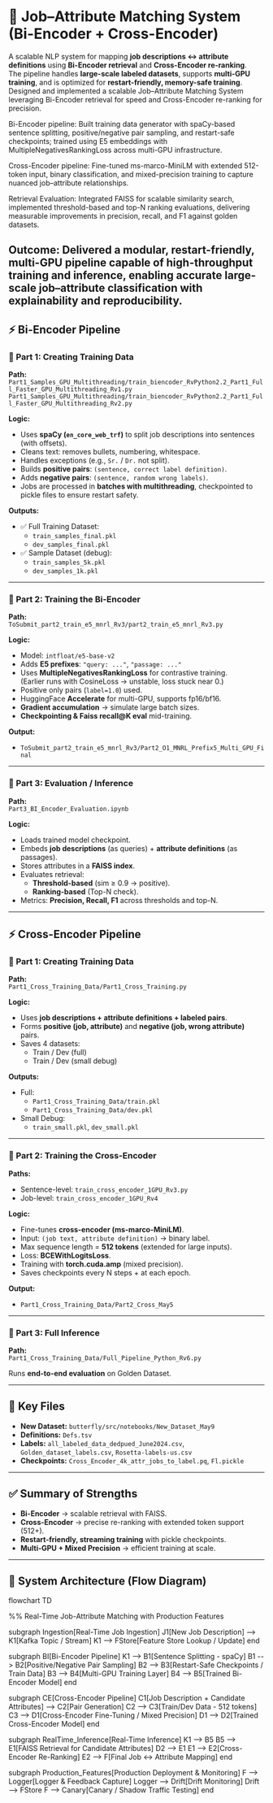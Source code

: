 # 🧠 Job–Attribute Matching System (Bi-Encoder + Cross-Encoder)

A scalable NLP system for mapping **job descriptions ↔ attribute definitions** using **Bi-Encoder retrieval** and **Cross-Encoder re-ranking**.  
The pipeline handles **large-scale labeled datasets**, supports **multi-GPU training**, and is optimized for **restart-friendly, memory-safe training**.
Designed and implemented a scalable Job–Attribute Matching System leveraging Bi-Encoder retrieval for speed and Cross-Encoder re-ranking for precision.

Bi-Encoder pipeline: Built training data generator with spaCy-based sentence splitting, positive/negative pair sampling, and restart-safe checkpoints; trained using E5 embeddings with MultipleNegativesRankingLoss across multi-GPU infrastructure.

Cross-Encoder pipeline: Fine-tuned ms-marco-MiniLM with extended 512-token input, binary classification, and mixed-precision training to capture nuanced job–attribute relationships.

Retrieval Evaluation: Integrated FAISS for scalable similarity search, implemented threshold-based and top-N ranking evaluations, delivering measurable improvements in precision, recall, and F1 against golden datasets.

Outcome: Delivered a modular, restart-friendly, multi-GPU pipeline capable of high-throughput training and inference, enabling accurate large-scale job–attribute classification with explainability and reproducibility.
---

## ⚡ Bi-Encoder Pipeline

### 🔹 Part 1: Creating Training Data
**Path:**  
`Part1_Samples_GPU_Multithreading/train_biencoder_RvPython2.2_Part1_Full_Faster_GPU_Multithreading_Rv1.py`  
`Part1_Samples_GPU_Multithreading/train_biencoder_RvPython2.2_Part1_Full_Faster_GPU_Multithreading_Rv2.py`

**Logic:**
- Uses **spaCy (`en_core_web_trf`)** to split job descriptions into sentences (with offsets).
- Cleans text: removes bullets, numbering, whitespace.
- Handles exceptions (e.g., `Sr.` / `Dr.` not split).
- Builds **positive pairs**: `(sentence, correct label definition)`.
- Adds **negative pairs**: `(sentence, random wrong labels)`.
- Jobs are processed in **batches with multithreading**, checkpointed to pickle files to ensure restart safety.

**Outputs:**
- ✅ Full Training Dataset:  
  - `train_samples_final.pkl`  
  - `dev_samples_final.pkl`  
- ✅ Sample Dataset (debug):  
  - `train_samples_5k.pkl`  
  - `dev_samples_1k.pkl`

---

### 🔹 Part 2: Training the Bi-Encoder
**Path:**  
`ToSubmit_part2_train_e5_mnrl_Rv3/part2_train_e5_mnrl_Rv3.py`

**Logic:**
- Model: `intfloat/e5-base-v2`
- Adds **E5 prefixes**: `"query: ..."`, `"passage: ..."`
- Uses **MultipleNegativesRankingLoss** for contrastive training.  
  (Earlier runs with CosineLoss → unstable, loss stuck near 0.)
- Positive only pairs (`label=1.0`) used.
- HuggingFace **Accelerate** for multi-GPU, supports fp16/bf16.
- **Gradient accumulation** → simulate large batch sizes.
- **Checkpointing & Faiss recall@K eval** mid-training.

**Output:**
- `ToSubmit_part2_train_e5_mnrl_Rv3/Part2_O1_MNRL_Prefix5_Multi_GPU_Final`

---

### 🔹 Part 3: Evaluation / Inference
**Path:**  
`Part3_BI_Encoder_Evaluation.ipynb`

**Logic:**
- Loads trained model checkpoint.
- Embeds **job descriptions** (as queries) + **attribute definitions** (as passages).
- Stores attributes in a **FAISS index**.
- Evaluates retrieval:
  - **Threshold-based** (sim ≥ 0.9 → positive).
  - **Ranking-based** (Top-N check).
- Metrics: **Precision, Recall, F1** across thresholds and top-N.

---

## ⚡ Cross-Encoder Pipeline

### 🔹 Part 1: Creating Training Data
**Path:**  
`Part1_Cross_Training_Data/Part1_Cross_Training.py`

**Logic:**
- Uses **job descriptions + attribute definitions + labeled pairs**.
- Forms **positive (job, attribute)** and **negative (job, wrong attribute)** pairs.
- Saves 4 datasets:
  - Train / Dev (full)
  - Train / Dev (small debug)

**Outputs:**
- Full:  
  - `Part1_Cross_Training_Data/train.pkl`  
  - `Part1_Cross_Training_Data/dev.pkl`  
- Small Debug:  
  - `train_small.pkl`, `dev_small.pkl`

---

### 🔹 Part 2: Training the Cross-Encoder
**Paths:**  
- Sentence-level: `train_cross_encoder_1GPU_Rv3.py`  
- Job-level: `train_cross_encoder_1GPU_Rv4`

**Logic:**
- Fine-tunes **cross-encoder (ms-marco-MiniLM)**.
- Input: `(job text, attribute definition)` → binary label.
- Max sequence length = **512 tokens** (extended for large inputs).
- Loss: **BCEWithLogitsLoss**.
- Training with **torch.cuda.amp** (mixed precision).
- Saves checkpoints every N steps + at each epoch.

**Output:**
- `Part1_Cross_Training_Data/Part2_Cross_May5`

---

### 🔹 Part 3: Full Inference
**Path:**  
`Part1_Cross_Training_Data/Full_Pipeline_Python_Rv6.py`

Runs **end-to-end evaluation** on Golden Dataset.

---

## 📂 Key Files

- **New Dataset:** `butterfly/src/notebooks/New_Dataset_May9`  
- **Definitions:** `Defs.tsv`  
- **Labels:** `all_labeled_data_dedpued_June2024.csv`, `Golden_dataset_labels.csv`, `Rosetta-labels-us.csv`  
- **Checkpoints:** `Cross_Encoder_4k_attr_jobs_to_label.pq`, `Fl.pickle`  

---

## ✅ Summary of Strengths
- **Bi-Encoder** → scalable retrieval with FAISS.  
- **Cross-Encoder** → precise re-ranking with extended token support (512+).  
- **Restart-friendly, streaming training** with pickle checkpoints.  
- **Multi-GPU + Mixed Precision** → efficient training at scale.
---




## 🔄 System Architecture (Flow Diagram)

flowchart TD

%% Real-Time Job-Attribute Matching with Production Features

subgraph Ingestion[Real-Time Job Ingestion]
    J1[New Job Description] --> K1[Kafka Topic / Stream]
    K1 --> FStore[Feature Store Lookup / Update]
end

subgraph BI[Bi-Encoder Pipeline]
    K1 --> B1[Sentence Splitting - spaCy]
    B1 --> B2[Positive/Negative Pair Sampling]
    B2 --> B3[Restart-Safe Checkpoints / Train Data]
    B3 --> B4[Multi-GPU Training Layer]
    B4 --> B5[Trained Bi-Encoder Model]
end

subgraph CE[Cross-Encoder Pipeline]
    C1[Job Description + Candidate Attributes] --> C2[Pair Generation]
    C2 --> C3[Train/Dev Data - 512 tokens]
    C3 --> D1[Cross-Encoder Fine-Tuning / Mixed Precision]
    D1 --> D2[Trained Cross-Encoder Model]
end

subgraph RealTime_Inference[Real-Time Inference]
    K1 --> B5
    B5 --> E1[FAISS Retrieval for Candidate Attributes]
    D2 --> E1
    E1 --> E2[Cross-Encoder Re-Ranking]
    E2 --> F[Final Job ↔ Attribute Mapping]
end

subgraph Production_Features[Production Deployment & Monitoring]
    F --> Logger[Logger & Feedback Capture]
    Logger --> Drift[Drift Monitoring]
    Drift --> FStore
    F --> Canary[Canary / Shadow Traffic Testing]
end
